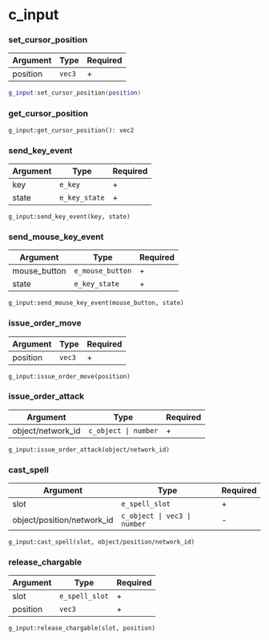 # c\_input

### set\_cursor\_position

| Argument | Type   | Required |
| -------- | ------ | -------- |
| position | `vec3` | +        |

```lua
g_input:set_cursor_position(position)
```

### get\_cursor\_position

```
g_input:get_cursor_position(): vec2
```

### send\_key\_event

| Argument | Type          | Required |
| -------- | ------------- | -------- |
| key      | `e_key`       | +        |
| state    | `e_key_state` | +        |

```
g_input:send_key_event(key, state)
```

### send\_mouse\_key\_event

| Argument      | Type             | Required |
| ------------- | ---------------- | -------- |
| mouse\_button | `e_mouse_button` | +        |
| state         | `e_key_state`    | +        |

```
g_input:send_mouse_key_event(mouse_button, state)
```

### issue\_order\_move

| Argument | Type   | Required |
| -------- | ------ | -------- |
| position | `vec3` | +        |

```
g_input:issue_order_move(position)
```

### issue\_order\_attack

| Argument           | Type                 | Required |
| ------------------ | -------------------- | -------- |
| object/network\_id | `c_object \| number` | +        |

```
g_input:issue_order_attack(object/network_id)
```

### cast\_spell

| Argument                    | Type                         | Required |
| --------------------------- | ---------------------------- | -------- |
| slot                        | `e_spell_slot`               | +        |
| object/position/network\_id | `c_object \| vec3 \| number` | -        |

```
g_input:cast_spell(slot, object/position/network_id)
```

### release\_chargable

| Argument | Type           | Required |
| -------- | -------------- | -------- |
| slot     | `e_spell_slot` | +        |
| position | `vec3`         | +        |

```
g_input:release_chargable(slot, position)
```

